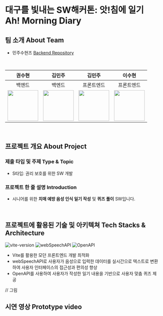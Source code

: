 # 대구를 빛내는 SW해커톤: 앗!침에 일기 Ah! Morning Diary

## 팀 소개 About Team
- 민주수현즈
[Backend Repository](https://github.com/Ah-MorningDiary/Ah-MorningDiary-backend)
<br>

| 권수현 | 김민주 | 김민주 | 이수현 |
|:-----: | :-----: | :-----: | :-----: |
| 백엔드 | 백엔드 | 프론트엔드 | 프론트엔드 |
| [<img src="https://github.com/kwonssshyeon.png" width="100px">](https://github.com/kwonssshyeon) | [<img src="https://github.com/minju26.png" width="100px">](https://github.com/minju26) | [<img src="https://github.com/joojjang.png" width="100px">](https://github.com/joojjang) | [<img src="https://github.com/DingX2.png" width="100px">](https://github.com/DingX2) | 
<br>

## 프로젝트 개요 About Project
### 제출 타입 및 주제 Type & Topic
  - S타입: 권리 보호를 위한 SW 개발
 
### 프로젝트 한 줄 설명 Introduction
  - 시니어를 위한 **치매 예방 음성 인식 일기 작성** 및 **퀴즈 풀이** SW입니다.
<br>

## 프로젝트에 활용된 기술 및 아키텍쳐 Tech Stacks & Architecture
![vite-version](https://img.shields.io/badge/vite-4.4.9-646CFF?logo=vite)
![webSpeechAPI](https://img.shields.io/badge/webSpeechAPI-61DAFB?logo=mdnwebdocs)
![OpenAPI](https://img.shields.io/badge/openAPI-3.5.turbo-181717?logo=openAPI)
- Vite를 활용한 모던 프론트엔드 개발 최적화
- webSpeechAPI로 사용자가 음성으로 입력한 데이터를 실시간으로 텍스트로 변환하여 사용자 인터페이스의 접근성과 편의성 향상
- OpenAPI를 사용하여 사용자가 작성한 일기 내용을 기반으로 사용자 맞춤 퀴즈 제공

// 그림
<br>

## 시연 영상 Prototype video
